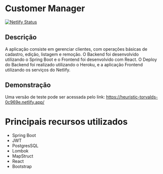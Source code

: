 # Customer Manager

[![Netlify Status](https://api.netlify.com/api/v1/badges/80de7b08-ffa7-4eec-b7c3-8d0c87912e0d/deploy-status)](https://heuristic-torvalds-0c969e.netlify.app/)

## Descrição

A aplicação consiste em gerenciar clientes, com operações básicas de cadastro, edição, listagem e remoção. O Backend foi desenvolvido utilizando o Spring Boot e o Frontend foi desenvolvido com React. O Deploy do Backend foi realizado utilizando o Heroku, e a aplicação Frontend utilizando os serviços do Netlify. 

## Demonstração
Uma versão de teste pode ser acessada pelo link: https://heuristic-torvalds-0c969e.netlify.app/

# Principais recursos utilizados

- Spring Boot
- JWT
- PostgresSQL
- Lombok
- MapStruct 
- React
- Bootstrap
